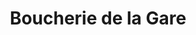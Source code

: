 ---
title: "Boucherie de la Gare"
url: /montigny-les-cormeilles/boucherie-de-la-gare/
shop: boucherie
---